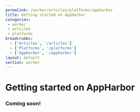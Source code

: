 ```yaml
---
permalink: /worker/articles/platforms/appharbor
title: Getting started on AppHarbor
categories:
 - worker
 - articles
 - platforms
breadcrumbs:
  - ['Articles', '/articles']
  - ['Platforms', '/platforms']
  - ['AppHarbor', '/appharbor']
layout: default
section: worker
---
```


# Getting started on AppHarbor

### Coming soon!